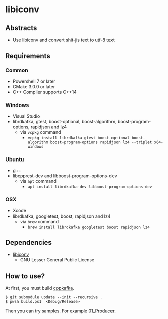 # libiconv

## Abstracts

* Use libiconv and convert shit-jis text to utf-8 text

## Requirements

### Common

* Powershell 7 or later
* CMake 3.0.0 or later
* C++ Compiler supports C++14

### Windows

* Visual Studio
* librdkafka, gtest, boost-optional, boost-algorithm, boost-program-options, rapidjson and lz4
  * via `vcpkg` command
    * `vcpkg install librdkafka gtest boost-optional boost-algorithm boost-program-options rapidjson lz4 --triplet x64-windows`

### Ubuntu

* g++
* libcpprest-dev and libboost-program-options-dev
  * via `apt` command
    * `apt install librdkafka-dev libboost-program-options-dev`

### OSX

* Xcode
* librdkafka, googletest, boost, rapidjson and lz4
  * via `brew` command
    * `brew install librdkafka googletest boost rapidjson lz4`

## Dependencies

* [libiconv](https://www.gnu.org/software/libiconv/)
  * GNU Lesser General Public License

## How to use?

At first, you must build [cppkafka](https://github.com/aws/aws-sdk-cpp).

````shell
$ git submodule update --init --recursive .
$ pwsh build.ps1  <Debug/Release>
````

Then you can try samples. For example [01_Producer](./01_Producer).